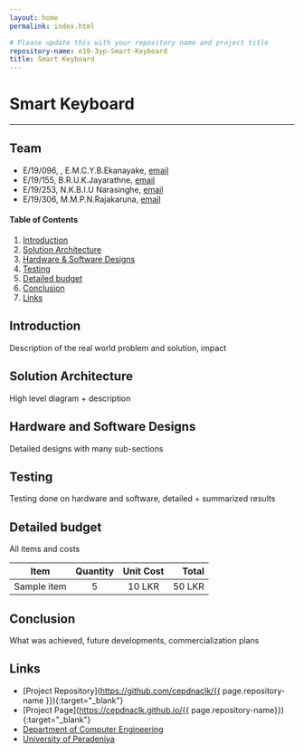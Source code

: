 ```yaml
---
layout: home
permalink: index.html

# Please update this with your repository name and project title
repository-name: e19-3yp-Smart-Keyboard
title: Smart Keyboard
---
```


[comment]: # "This is the standard layout for the project, but you can clean this and use your own template"

# Smart Keyboard

---

## Team
-  E/19/096, , E.M.C.Y.B.Ekanayake, [email](e19096@eng.pdn.ac.lk)
-  E/19/155, B.R.U.K.Jayarathne, [email](e19155@eng.pdn.ac.lk)
-  E/19/253, N.K.B.I.U Narasinghe, [email](e19253@eng.pdn.ac.lk)
-  E/19/306, M.M.P.N.Rajakaruna, [email](e19306@eng.pdn.ac.lk)

<!-- Image (photo/drawing of the final hardware) should be here -->

<!-- This is a sample image, to show how to add images to your page. To learn more options, please refer [this](https://projects.ce.pdn.ac.lk/docs/faq/how-to-add-an-image/) -->

<!-- ![Sample Image](./images/sample.png) -->

#### Table of Contents
1. [Introduction](#introduction)
2. [Solution Architecture](#solution-architecture )
3. [Hardware & Software Designs](#hardware-and-software-designs)
4. [Testing](#testing)
5. [Detailed budget](#detailed-budget)
6. [Conclusion](#conclusion)
7. [Links](#links)

## Introduction

Description of the real world problem and solution, impact


## Solution Architecture

High level diagram + description

## Hardware and Software Designs

Detailed designs with many sub-sections

## Testing

Testing done on hardware and software, detailed + summarized results

## Detailed budget

All items and costs

| Item          | Quantity  | Unit Cost  | Total  |
| ------------- |:---------:|:----------:|-------:|
| Sample item   | 5         | 10 LKR     | 50 LKR |

## Conclusion

What was achieved, future developments, commercialization plans

## Links

- [Project Repository](https://github.com/cepdnaclk/{{ page.repository-name }}){:target="_blank"}
- [Project Page](https://cepdnaclk.github.io/{{ page.repository-name}}){:target="_blank"}
- [Department of Computer Engineering](http://www.ce.pdn.ac.lk/)
- [University of Peradeniya](https://eng.pdn.ac.lk/)

[//]: # (Please refer this to learn more about Markdown syntax)
[//]: # (https://github.com/adam-p/markdown-here/wiki/Markdown-Cheatsheet)
